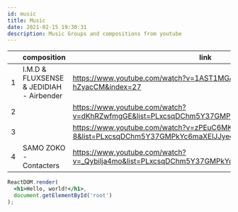 ```yaml
---
id: music
title: Music
date: 2021-02-15 19:30:31
description: Music Groups and compositions from youtube
---
```


||composition | link |
-|-|-
1| I.M.D & FLUXSENSE & JEDIDIAH - Airbender | https://www.youtube.com/watch?v=1AST1MGA7HE&list=RDHRd-hZyacCM&index=27
2 | |https://www.youtube.com/watch?v=dKhRZwfmgGE&list=PLxcsqDChm5Y37GMPkYc6maXElJJyeoZJ7&index=12
3 | | https://www.youtube.com/watch?v=zPEuC6MKF-8&list=PLxcsqDChm5Y37GMPkYc6maXElJJyeoZJ7&index=14
4|SAMO ZOKO - Contacters|https://www.youtube.com/watch?v=_Qybilja4mo&list=PLxcsqDChm5Y37GMPkYc6maXElJJyeoZJ7&index=36

```jsx live
ReactDOM.render(
  <h1>Hello, world!</h1>,
  document.getElementById('root')
);


```